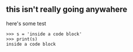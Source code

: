 ## this isn't really going anywahere

here's some test

```
>>> s = 'inside a code block'
>>> print(s)
inside a code block
```
